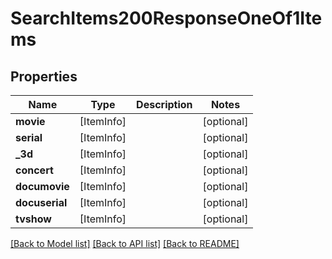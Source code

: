 # SearchItems200ResponseOneOf1Items

## Properties
Name | Type | Description | Notes
------------ | ------------- | ------------- | -------------
**movie** | [ItemInfo] |  | [optional] 
**serial** | [ItemInfo] |  | [optional] 
**_3d** | [ItemInfo] |  | [optional] 
**concert** | [ItemInfo] |  | [optional] 
**documovie** | [ItemInfo] |  | [optional] 
**docuserial** | [ItemInfo] |  | [optional] 
**tvshow** | [ItemInfo] |  | [optional] 

[[Back to Model list]](../README.md#documentation-for-models) [[Back to API list]](../README.md#documentation-for-api-endpoints) [[Back to README]](../README.md)


